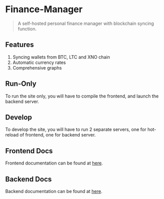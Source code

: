 # Finance-Manager

> A self-hosted personal finance manager with blockchain syncing function.

## Features
1) Syncing wallets from BTC, LTC and XNO chain
2) Automatic currency rates
3) Comprehensive graphs

## Run-Only
To run the site only, you will have to compile the frontend, and launch the backend server.

## Develop
To develop the site, you will have to run 2 separate servers, one for hot-reload of frontend, one for backend server.

## Frontend Docs <!-- {docsify-ignore} -->
Frontend documentation can be found at [here](./frontend/README.md).

## Backend Docs <!-- {docsify-ignore} -->
Backend documentation can be found at [here](./backend/README.md).